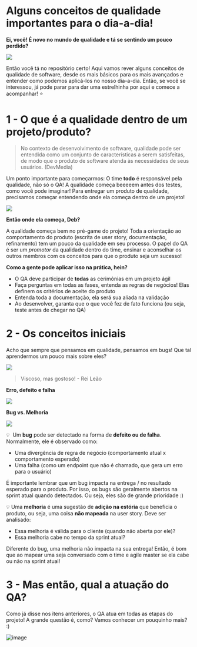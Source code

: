 # Alguns conceitos de qualidade importantes para o dia-a-dia!

**Ei, você! É novo no mundo de qualidade e tá se sentindo um pouco perdido?**

![](https://media0.giphy.com/media/xTiTnlU40nShI05woo/giphy.gif?cid=ecf05e47ohnl1sdj6ik04lopz2ipth16qwk5lyl7j0h63e1i&rid=giphy.gif)

Então você tá no repositório certo! Aqui vamos rever alguns conceitos de qualidade de software, desde os mais básicos para os mais avançados e entender como podemos aplicá-los no nosso dia-a-dia. Então, se você se interessou, já pode parar para dar uma estrelhinha por aqui e comece a acompanhar! ⭐

# 1 - O que é a qualidade dentro de um projeto/produto?

> No contexto de desenvolvimento de software, qualidade pode ser entendida como um conjunto de características a serem satisfeitas, de modo que o produto de software atenda às necessidades de seus usuários.  (DevMedia)

Um ponto importante para começarmos: O time **todo** é responsável pela qualidade, não só o QA! A qualidade começa beeeeem antes dos testes, como você pode imaginar! Para entregar um produto de qualidade, precisamos começar entendendo onde ela começa dentro de um projeto!

![](https://media1.giphy.com/media/K4Oo3RmM9QnMk/giphy.gif?cid=ecf05e47iy5auhkyht8321k9tm6hfyixp12cb2axqidcu0vd&rid=giphy.gif)

**Então onde ela começa, Deb?**

A qualidade começa bem no pré-game do projeto! Toda a orientação ao comportamento do produto (escrita de user story, documentação, refinamento) tem um pouco da qualidade em seu processo. O papel do QA é ser um *promotor* da qualidade dentro do time, ensinar e aconselhar os outros membros com os conceitos para que o produto seja um sucesso!

**Como a gente pode aplicar isso na prática, hein?**

-  O QA deve participar de **todas** as cerimônias em um projeto ágil
-  Faça perguntas em todas as fases, entenda as regras de negócios! Elas definem os critérios de aceite do produto
-  Entenda toda a documentação, ela será sua aliada na validação
-  Ao desenvolver, garanta que o que você fez de fato funciona (ou seja, teste antes de chegar no QA)

# 2 - Os conceitos iniciais

Acho que sempre que pensamos em qualidade, pensamos em bugs! Que tal aprendermos um pouco mais sobre eles? 

![](https://media1.giphy.com/media/hfBvI2Pq6zCYo/giphy.gif?cid=ecf05e475a1wtmtefslq0k8xr02dcaupkw7xuoolxrw1www4&rid=giphy.gif)
> Viscoso, mas gostoso! - Rei Leão

**Erro, defeito e falha**

![](https://i.ibb.co/y626KKG/github-com-debnl.png )

**Bug vs. Melhoria**

![](https://media4.giphy.com/media/D5H2pksUeW6Va/giphy.gif)

💡  Um **bug** pode ser detectado na forma de **defeito ou de falha**. Normalmente, ele é observado como:

- Uma divergência de regra de negócio (comportamento atual x comportamento esperado)
- Uma falha (como um endpoint que não é chamado, que gera um erro para o usuário)

É importante lembrar que um bug impacta na entrega / no resultado esperado para o produto. Por isso, os bugs são geralmente abertos na sprint atual quando detectados. Ou seja, eles são de grande prioridade :)

💡 Uma **melhoria** é uma sugestão de **adição na estória** que beneficia o produto, ou seja, uma coisa **não mapeada** na user story. Deve ser analisado:

- Essa melhoria é válida para o cliente (quando não aberta por ele)?
- Essa melhoria cabe no tempo da sprint atual?

Diferente do bug, uma melhoria não impacta na sua entrega! Então, é bom que ao mapear uma seja conversado com o time e agile master se ela cabe ou não na sprint atual!

# 3 - Mas então, qual a atuação do QA?

Como já disse nos itens anteriores, o QA atua em todas as etapas do projeto! A grande questão é, como? Vamos conhecer um pouquinho mais? :)

![image](https://user-images.githubusercontent.com/53586997/127193375-6929ec27-1d58-4d4a-b628-b6c2f09b16e5.png)

